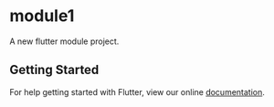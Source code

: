 # module1

A new flutter module project.

## Getting Started

For help getting started with Flutter, view our online
[documentation](https://flutter.dev/).
